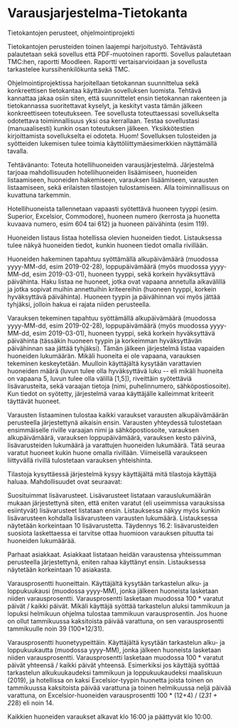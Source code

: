 # Varausjarjestelma-Tietokanta

Tietokantojen perusteet, ohjelmointiprojekti

Tietokantojen perusteiden toinen laajempi harjoitustyö. Tehtävästä palautetaan sekä sovellus että PDF-muotoinen raportti. Sovellus palautetaan TMC:hen, raportti Moodleen. Raportti vertaisarvioidaan ja sovellusta tarkastelee kurssihenkilökunta sekä TMC.

Ohjelmointiprojektissa harjoitellaan tietokannan suunnittelua sekä konkreettisen tietokantaa käyttävän sovelluksen luomista. Tehtävä kannattaa jakaa osiin siten, että suunnittelet ensin tietokannan rakenteen ja tietokannassa suoritettavat kyselyt, ja keskityt vasta tämän jälkeen konkreettiseen toteutukseen. Tee sovellusta toteuttaessasi sovellukselta odotettava toiminnallisuus yksi osa kerrallaan. Testaa sovellustasi (manuaalisesti) kunkin osan toteutuksen jälkeen. Yksikkötestien kirjoittamista sovellukselta ei odoteta. Huom! Sovelluksen tulosteiden ja syötteiden lukemisen tulee toimia käyttöliittymäesimerkkien näyttämällä tavalla.

Tehtävänanto: Toteuta hotellihuoneiden varausjärjestelmä. Järjestelmä tarjoaa mahdollisuuden hotellihuoneiden lisäämiseen, huoneiden listaamiseen, huoneiden hakemiseen, varauksen lisäämiseen, varausten listaamiseen, sekä erilaisten tilastojen tulostamiseen. Alla toiminnallisuus on kuvattuna tarkemmin.

Hotellihuoneista tallennetaan vapaasti syötettävä huoneen tyyppi (esim. Superior, Excelsior, Commodore), huoneen numero (kerrosta ja huonetta kuvaava numero, esim 604 tai 612) ja huoneen päivähinta (esim 119). 

Huoneiden listaus listaa hotellissa olevien huoneiden tiedot. Listauksessa tulee näkyä huoneiden tiedot, kunkin huoneen tiedot omalla rivillään.

Huoneiden hakeminen tapahtuu syöttämällä alkupäivämäärä (muodossa yyyy-MM-dd, esim 2019-02-28), loppupäivämäärä (myös muodossa yyyy-MM-dd, esim 2019-03-01), huoneen tyyppi, sekä korkein hyväksyttävä päivähinta. Haku listaa ne huoneet, jotka ovat vapaana annetulla aikavälillä ja jotka sopivat muihin annettuihin kriteereihin (huoneen tyyppi, korkein hyväksyttävä päivähinta). Huoneen tyypin ja päivähinnan voi myös jättää tyhjäksi, jolloin hakua ei rajata niiden perusteella. 

Varauksen tekeminen tapahtuu syöttämällä alkupäivämäärä (muodossa yyyy-MM-dd, esim 2019-02-28), loppupäivämäärä (myös muodossa yyyy-MM-dd, esim 2019-03-01), huoneen tyyppi, sekä korkein hyväksyttävä päivähinta (tässäkin huoneen tyypin ja korkeimman hyväksyttävän päivähinnan saa jättää tyhjäksi). Tämän jälkeen järjestelmä listaa vapaiden huoneiden lukumäärän. Mikäli huoneita ei ole vapaana, varauksen tekeminen keskeytetään. Muulloin käyttäjältä kysytään varattavien huoneiden määrä (luvun tulee olla hyväksyttävä luku -- eli mikäli huoneita on vapaana 5, luvun tulee olla välillä [1,5]), riveittäin syötettäviä lisävarusteita, sekä varaajan tietoja (nimi, puhelinnumero, sähköpostiosoite). Kun tiedot on syötetty, järjestelmä varaa käyttäjälle kalleimmat kriteerit täyttävät huoneet.

Varausten listaaminen tulostaa kaikki varaukset varausten alkupäivämäärän perusteella järjestettynä aikaisin ensin. Varausten yhteydessä tulostetaan ensimmäiselle riville varaajan nimi ja sähköpostiosoite, varauksen alkupäivämäärä, varauksen loppupäivämäärä, varauksen kesto päivinä, lisävarusteiden lukumäärä ja varattujen huoneiden lukumäärä. Tätä seuraa varatut huoneet kukin huone omalla rivillään. Viimeisellä varaukseen liittyvällä rivillä tulostetaan varauksen yhteishinta. 

Tilastoja kysyttäessä järjestelmä kysyy käyttäjältä mitä tilastoja käyttäjä haluaa. Mahdollisuudet ovat seuraavat:

Suosituimmat lisävarusteet. Lisävarusteet listataan varauslukumäärän mukaan järjestettynä siten, että eniten varatut (eli useimmissa varauksissa esiintyvät) lisävarusteet listataan ensin. Listauksessa näkyy myös kunkin lisävarusteen kohdalla lisävarusteen varausten lukumäärä. Listauksessa näytetään korkeintaan 10 lisävarustetta. Täydennys 16.2: lisävarusteiden suosiota laskettaessa ei tarvitse ottaa huomioon varauksen pituutta tai huoneiden lukumäärää.

Parhaat asiakkaat. Asiakkaat listataan heidän varaustensa yhteissumman perusteella järjestettynä, eniten rahaa käyttänyt ensin. Listauksessa näytetään korkeintaan 10 asiakasta.

Varausprosentti huoneittain.  Käyttäjältä kysytään tarkastelun alku- ja loppukuukausi (muodossa yyyy-MM), jonka jälkeen huoneista lasketaan niiden varausprosentti. Varausprosentti lasketaan muodossa 100 * varatut päivät / kaikki päivät. Mikäli käyttäjä syöttää tarkastelun aluksi tammikuun ja lopuksi helmikuun ohjelma tulostaa tammikuun varausprosentin. Jos huone on ollut tammikuussa kaksitoista päivää varattuna, on sen varausprosentti tammikuulle noin 39 (100*12/31).

Varausprosentti huonetyypeittäin. Käyttäjältä kysytään tarkastelun alku- ja loppukuukautta (muodossa yyyy-MM), jonka jälkeen huoneista lasketaan niiden varausprosentti. Varausprosentti lasketaan muodossa 100 * varatut päivät yhteensä / kaikki päivät yhteensä. Esimerkiksi jos käyttäjä syöttää tarkastelun alkukuukaudeksi tammikuun ja loppukuukaudeksi maaliskuun (2019), ja hotellissa on kaksi Excelsior-tyypin huonetta joista toinen on tammikuussa kaksitoista päivää varattuna ja toinen helmikuussa neljä päivää varattuna, on Excelsior-huoneiden varausprosentti 100 * (12+4) / (2*31 + 2*28) eli noin 14.

Kaikkien huoneiden varaukset alkavat klo 16:00 ja päättyvät klo 10:00.
